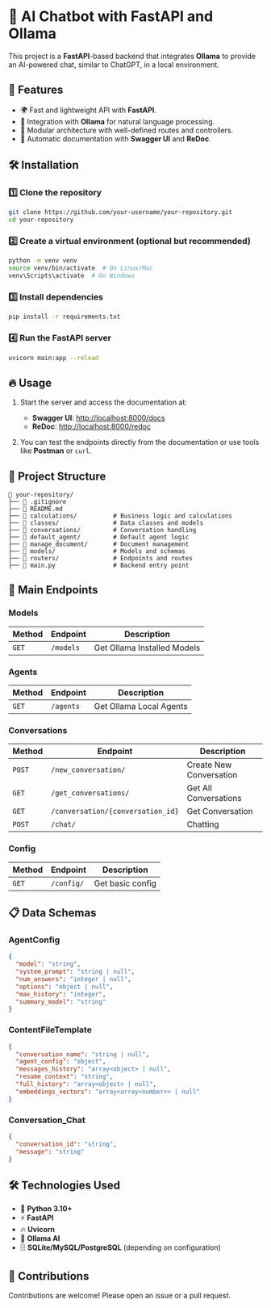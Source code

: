 # 🚀 AI Chatbot with FastAPI and Ollama  

This project is a **FastAPI**-based backend that integrates **Ollama** to provide an AI-powered chat, similar to ChatGPT, in a local environment.  

## 📌 Features  

- 🌍 Fast and lightweight API with **FastAPI**.  
- 🤖 Integration with **Ollama** for natural language processing.  
- 🔄 Modular architecture with well-defined routes and controllers.  
- 📝 Automatic documentation with **Swagger UI** and **ReDoc**.  

## 🛠️ Installation  

### 1️⃣ Clone the repository  
```bash
git clone https://github.com/your-username/your-repository.git  
cd your-repository  
```  

### 2️⃣ Create a virtual environment (optional but recommended)  
```bash
python -m venv venv  
source venv/bin/activate  # On Linux/Mac  
venv\Scripts\activate  # On Windows  
```  

### 3️⃣ Install dependencies  
```bash
pip install -r requirements.txt  
```  

### 4️⃣ Run the FastAPI server  
```bash
uvicorn main:app --reload  
```  

## 🔥 Usage  

1. Start the server and access the documentation at:  
   - **Swagger UI**: [http://localhost:8000/docs](http://localhost:8000/docs)  
   - **ReDoc**: [http://localhost:8000/redoc](http://localhost:8000/redoc)  

2. You can test the endpoints directly from the documentation or use tools like **Postman** or `curl`.  

## 📁 Project Structure  

```
📂 your-repository/  
├── 📜 .gitignore  
├── 📜 README.md  
├── 📂 calculations/          # Business logic and calculations  
├── 📂 classes/               # Data classes and models  
├── 📂 conversations/         # Conversation handling  
├── 📂 default_agent/         # Default agent logic  
├── 📂 manage_document/       # Document management  
├── 📂 models/                # Models and schemas  
├── 📂 routers/               # Endpoints and routes  
├── 📜 main.py                # Backend entry point  
```  

## 📜 Main Endpoints  

### Models  
| Method | Endpoint   | Description |  
|--------|-----------|-------------|  
| `GET`  | `/models` | Get Ollama Installed Models |  

### Agents  
| Method | Endpoint  | Description |  
|--------|----------|-------------|  
| `GET`  | `/agents` | Get Ollama Local Agents |  

### Conversations  
| Method | Endpoint                      | Description |  
|--------|--------------------------------|-------------|  
| `POST` | `/new_conversation/`          | Create New Conversation |  
| `GET`  | `/get_conversations/`         | Get All Conversations |  
| `GET`  | `/conversation/{conversation_id}` | Get Conversation |  
| `POST` | `/chat/`                      | Chatting |  

### Config  
| Method | Endpoint   | Description |  
|--------|-----------|-------------|  
| `GET`  | `/config/` | Get basic config |  

## 📋 Data Schemas  

### **AgentConfig**  
```json
{
  "model": "string",
  "system_prompt": "string | null",
  "num_answers": "integer | null",
  "options": "object | null",
  "max_history": "integer",
  "summary_model": "string"
}
```  

### **ContentFileTemplate**  
```json
{
  "conversation_name": "string | null",
  "agent_config": "object",
  "messages_history": "array<object> | null",
  "resume_context": "string",
  "full_history": "array<object> | null",
  "embeddings_vectors": "array<array<number>> | null"
}
```  

### **Conversation_Chat**  
```json
{
  "conversation_id": "string",
  "message": "string"
}
```  

## 🛠 Technologies Used  

- 🐍 **Python 3.10+**  
- ⚡ **FastAPI**  
- 🔥 **Uvicorn**  
- 🤖 **Ollama AI**  
- 🗄 **SQLite/MySQL/PostgreSQL** (depending on configuration)  

## 🤝 Contributions  

Contributions are welcome! Please open an issue or a pull request.
